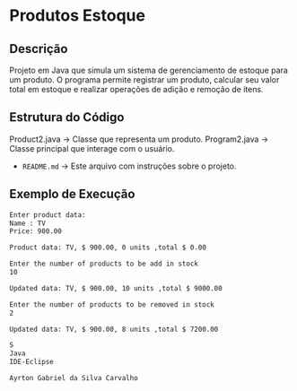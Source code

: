 # Produtos Estoque

## Descrição
Projeto em Java que simula um sistema de gerenciamento de estoque para um produto. O programa permite registrar um produto, calcular seu valor total em estoque e realizar operações de adição e remoção de itens.

## Estrutura do Código
Product2.java → Classe que representa um produto.
Program2.java → Classe principal que interage com o usuário.
- `README.md` → Este arquivo com instruções sobre o projeto.

## Exemplo de Execução
```bash
Enter product data:
Name : TV
Price: 900.00

Product data: TV, $ 900.00, 0 units ,total $ 0.00

Enter the number of products to be add in stock
10

Updated data: TV, $ 900.00, 10 units ,total $ 9000.00

Enter the number of products to be removed in stock
2

Updated data: TV, $ 900.00, 8 units ,total $ 7200.00

S
Java
IDE-Eclipse

Ayrton Gabriel da Silva Carvalho
